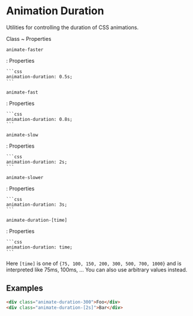 <!-- markdownlint-disable MD046 -->

# Animation Duration

Utilities for controlling the duration of CSS animations.

Class
~ Properties

`animate-faster`

: Properties

    ```css
    animation-duration: 0.5s;
    ```

`animate-fast`

: Properties

    ```css
    animation-duration: 0.8s;
    ```

`animate-slow`

: Properties

    ```css
    animation-duration: 2s;
    ```

`animate-slower`

: Properties

    ```css
    animation-duration: 3s;
    ```

`animate-duration-[time]`

: Properties

    ```css
    animation-duration: time;
    ```

Here `[time]` is one of `{75, 100, 150, 200, 300, 500, 700, 1000}` and is interpreted like 75ms, 100ms, ... You can also use arbitrary values instead.

## Examples

```html
<div class="animate-duration-300">Foo</div>
<div class="animate-duration-[2s]">Bar</div>
```
